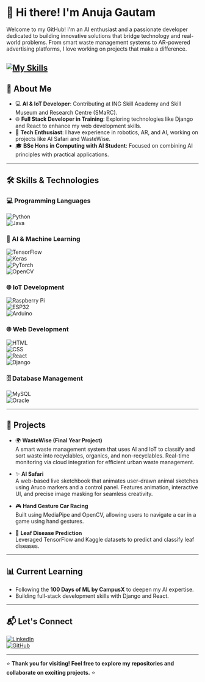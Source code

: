 # 👋 Hi there! I'm Anuja Gautam  

Welcome to my GitHub! I'm an AI enthusiast and a passionate developer dedicated to building innovative solutions that bridge technology and real-world problems. From smart waste management systems to AR-powered advertising platforms, I love working on projects that make a difference.

[![My Skills](https://skillicons.dev/icons?i=anaconda,arduino,aws,cpp,css,discord,django,eclipse,figma,git,github,gmail,html,idea,instagram,java,js,linkedin,mint,mongodb,mysql,opencv,php,pycharm,py,pytorch,raspberrypi,react,sklearn,tensorflow,twitter,visualstudio,vscode)](https://skillicons.dev)
---

## 🚀 About Me  

- 💻 **AI & IoT Developer**: Contributing at ING Skill Academy and Skill Museum and Research Centre (SMaRC).   
- 🌐 **Full Stack Developer in Training**: Exploring technologies like Django and React to enhance my web development skills.  
- 🤖 **Tech Enthusiast**: I have experience in robotics, AR, and AI, working on projects like AI Safari and WasteWise.  
- 🎓 **BSc Hons in Computing with AI Student**: Focused on combining AI principles with practical applications.  

---

## 🛠️ Skills & Technologies  

### 💻 Programming Languages  
![Python](https://img.shields.io/badge/Python-3776AB?style=flat-square&logo=python&logoColor=white)  
![Java](https://img.shields.io/badge/Java-007396?style=flat-square&logo=java&logoColor=white)  

### 🧠 AI & Machine Learning  
![TensorFlow](https://img.shields.io/badge/TensorFlow-FF6F00?style=flat-square&logo=tensorflow&logoColor=white)  
![Keras](https://img.shields.io/badge/Keras-D00000?style=flat-square&logo=keras&logoColor=white)  
![PyTorch](https://img.shields.io/badge/PyTorch-EE4C2C?style=flat-square&logo=pytorch&logoColor=white)  
![OpenCV](https://img.shields.io/badge/OpenCV-5C3EE8?style=flat-square&logo=opencv&logoColor=white)  

### 🌐 IoT Development  
![Raspberry Pi](https://img.shields.io/badge/Raspberry%20Pi-A22846?style=flat-square&logo=raspberrypi&logoColor=white)  
![ESP32](https://img.shields.io/badge/ESP32-323232?style=flat-square&logo=espressif&logoColor=white)  
![Arduino](https://img.shields.io/badge/Arduino-00979D?style=flat-square&logo=arduino&logoColor=white)  

### 🌐 Web Development  
![HTML](https://img.shields.io/badge/HTML-E34F26?style=flat-square&logo=html5&logoColor=white)  
![CSS](https://img.shields.io/badge/CSS-1572B6?style=flat-square&logo=css3&logoColor=white)  
![React](https://img.shields.io/badge/React-61DAFB?style=flat-square&logo=react&logoColor=black)  
![Django](https://img.shields.io/badge/Django-092E20?style=flat-square&logo=django&logoColor=white)  

### 🗄️ Database Management  
![MySQL](https://img.shields.io/badge/MySQL-4479A1?style=flat-square&logo=mysql&logoColor=white)  
![Oracle](https://img.shields.io/badge/Oracle-F80000?style=flat-square&logo=oracle&logoColor=white)  

---

## 📌 Projects  

- 🌍 **WasteWise (Final Year Project)**  
  A smart waste management system that uses AI and IoT to classify and sort waste into recyclables, organics, and non-recyclables. Real-time monitoring via cloud integration for efficient urban waste management.

- ✨ **AI Safari**  
  A web-based live sketchbook that animates user-drawn animal sketches using Aruco markers and a control panel. Features animation, interactive UI, and precise image masking for seamless creativity.

- 🎮 **Hand Gesture Car Racing**  
  Built using MediaPipe and OpenCV, allowing users to navigate a car in a game using hand gestures.

- 🌱 **Leaf Disease Prediction**  
  Leveraged TensorFlow and Kaggle datasets to predict and classify leaf diseases.

---

## 📊 Current Learning  

- Following the **100 Days of ML by CampusX** to deepen my AI expertise.  
- Building full-stack development skills with Django and React.  

---

## 📬 Let's Connect  

[![LinkedIn](https://img.shields.io/badge/LinkedIn-Anuja%20Gautam-blue?style=flat-square&logo=linkedin&logoColor=white)](https://www.linkedin.com/in/anujagautam/)  
[![GitHub](https://img.shields.io/badge/GitHub-100000?style=flat-square&logo=github&logoColor=white)](https://github.com/anujagautam)  

---

⭐ **Thank you for visiting! Feel free to explore my repositories and collaborate on exciting projects.** ⭐
